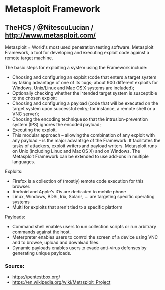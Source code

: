 # Metasploit Framework
## TheHCS / @NitescuLucian / http://www.metasploit.com/

Metasploit = World's most used penetration testing software. Metasploit Framework, a tool for developing and executing exploit code against a remote target machine.

The basic steps for exploiting a system using the Framework include:
* Choosing and configuring an exploit (code that enters a target system by taking advantage of one of its bugs; about 900 different exploits for Windows, Unix/Linux and Mac OS X systems are included);
* Optionally checking whether the intended target system is susceptible to the chosen exploit;
* Choosing and configuring a payload (code that will be executed on the target system upon successful entry; for instance, a remote shell or a VNC server);
* Choosing the encoding technique so that the intrusion-prevention system (IPS) ignores the encoded payload;
* Executing the exploit.
* This modular approach – allowing the combination of any exploit with any payload – is the major advantage of the Framework. It facilitates the tasks of attackers, exploit writers and payload writers.
Metasploit runs on Unix (including Linux and Mac OS X) and on Windows. The Metasploit Framework can be extended to use add-ons in multiple languages.

Exploits:

* Firefox is a collection of (mostly) remote code execution for this browser.
* Android and Apple's iOs are dedicated to mobile phone.
* Linux, Windows, BDSi, Irix, Solaris, … are targeting specific operating systems
* Multi for exploits that aren't tied to a specific platform

Payloads:

* Command shell enables users to run collection scripts or run arbitrary commands against the host.
* Meterpreter enables users to control the screen of a device using VNC and to browse, upload and download files.
* Dynamic payloads enables users to evade anti-virus defenses by generating unique payloads.

### Source:
* https://pentestbox.org/
* https://en.wikipedia.org/wiki/Metasploit_Project
